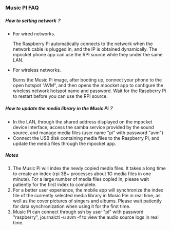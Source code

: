 ### Music PI FAQ

 

##### How to setting network？

- For wired networks.

  The Raspberry Pi automatically connects to the network when the network cable is plugged in, and the IP is obtained dynamically. The mpocket phone app can use the RPI source while they under the same LAN.

- For wireless networks.

  Burns the Music Pi image, after booting up, connect your phone  to the open hotspot "AVM", and then opens the mpocket app to configure the wireless network hotspot name and password. Wait for the Raspberry Pi to restart before you can use the RPI source.

##### How to update the media library in the Music Pi？

- In the LAN, through the shared address displayed on the mpocket device interface, access the samba service provided by the sound source, and manage media files (user name "pi" with password "avm")
- Connect the USB disk containing media files to the Raspberry Pi, and update the media files through the mpocket app.

 

##### Notes

1. The Music Pi will index the newly copied media files. It takes a long time to create an index (rpi 3B+ processes about 1G media files in one minute). For a large number of media files copied in, please wait patiently for the first index to complete.
2. For a better user experience, the mobile app will synchronize the index file of the currently selected media library in Music Pie in real time, as well as the cover pictures of singers and albums. Please wait patiently for data synchronization when using it for the first time.
3. Music Pi  can connect through ssh by user "pi" with password "raspberry", journalctl -u avm -f to view the audio source logs in real time.